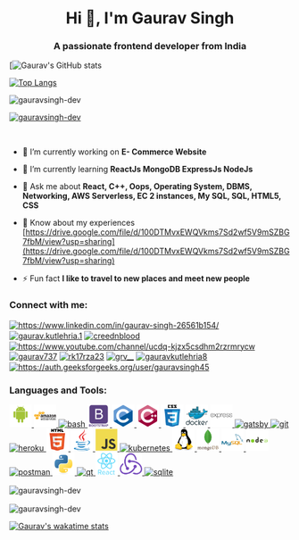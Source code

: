 <h1 align="center">Hi 👋, I'm Gaurav Singh</h1>
<h3 align="center">A passionate frontend developer from India</h3>

<!--img align="right" alt="Coding" width="200" src="https://dribbble.com/shots/15628387-Curious-Developer-Landing-Page-Illustration"--->


[![Gaurav's GitHub stats](https://github-readme-stats.vercel.app/api?username=GauravSingh-dev&show_icons=true&theme=highcontrast)
 
[![Top Langs](https://github-readme-stats.vercel.app/api/top-langs/?username=GauravSingh-dev)](https://github.com/GauravSingh-dev/github-readme-stats)

<p align="left"> <img src="https://komarev.com/ghpvc/?username=gauravsingh-dev&label=Profile%20views&color=0e75b6&style=flat" alt="gauravsingh-dev" /> </p>

<p align="left"> <a href="https://github.com/ryo-ma/github-profile-trophy"><img src="https://github-profile-trophy.vercel.app/?username=gauravsingh-dev" alt="gauravsingh-dev" /></a> </p>



<p align="left"> <a href="https://twitter.com/" target="blank"><img src="https://img.shields.io/twitter/follow/?logo=twitter&style=for-the-badge" alt="" /></a> </p>

- 🔭 I’m currently working on **E- Commerce Website**

- 🌱 I’m currently learning **ReactJs MongoDB ExpressJs NodeJs**

- 💬 Ask me about **React, C++, Oops, Operating System, DBMS, Networking, AWS Serverless, EC 2 instances, My SQL, SQL, HTML5, CSS**

- 📄 Know about my experiences [https://drive.google.com/file/d/100DTMvxEWQVkms7Sd2wf5V9mSZBG7fbM/view?usp=sharing](https://drive.google.com/file/d/100DTMvxEWQVkms7Sd2wf5V9mSZBG7fbM/view?usp=sharing)

- ⚡ Fun fact **I like to travel to new places and meet new people**

<h3 align="left">Connect with me:</h3>
<p align="left">
<a href="https://linkedin.com/in/https://www.linkedin.com/in/gaurav-singh-26561b154/" target="blank"><img align="center" src="https://raw.githubusercontent.com/rahuldkjain/github-profile-readme-generator/master/src/images/icons/Social/linked-in-alt.svg" alt="https://www.linkedin.com/in/gaurav-singh-26561b154/" height="30" width="40" /></a>
<a href="https://fb.com/gaurav.kutlehria.1" target="blank"><img align="center" src="https://raw.githubusercontent.com/rahuldkjain/github-profile-readme-generator/master/src/images/icons/Social/facebook.svg" alt="gaurav.kutlehria.1" height="30" width="40" /></a>
<a href="https://instagram.com/creednblood" target="blank"><img align="center" src="https://raw.githubusercontent.com/rahuldkjain/github-profile-readme-generator/master/src/images/icons/Social/instagram.svg" alt="creednblood" height="30" width="40" /></a>
<a href="https://www.youtube.com/c/https://www.youtube.com/channel/ucdq-kjzx5csdhm2rzrmrycw" target="blank"><img align="center" src="https://raw.githubusercontent.com/rahuldkjain/github-profile-readme-generator/master/src/images/icons/Social/youtube.svg" alt="https://www.youtube.com/channel/ucdq-kjzx5csdhm2rzrmrycw" height="30" width="40" /></a>
<a href="https://www.codechef.com/users/gaurav737" target="blank"><img align="center" src="https://cdn.jsdelivr.net/npm/simple-icons@3.1.0/icons/codechef.svg" alt="gaurav737" height="30" width="40" /></a>
<a href="https://www.hackerrank.com/rk17rza23" target="blank"><img align="center" src="https://raw.githubusercontent.com/rahuldkjain/github-profile-readme-generator/master/src/images/icons/Social/hackerrank.svg" alt="rk17rza23" height="30" width="40" /></a>
<a href="https://codeforces.com/profile/grv__" target="blank"><img align="center" src="https://cdn.jsdelivr.net/npm/simple-icons@3.0.1/icons/codeforces.svg" alt="grv__" height="30" width="40" /></a>
<a href="https://www.leetcode.com/gauravkutlehria8" target="blank"><img align="center" src="https://raw.githubusercontent.com/rahuldkjain/github-profile-readme-generator/master/src/images/icons/Social/leet-code.svg" alt="gauravkutlehria8" height="30" width="40" /></a>
<a href="https://auth.geeksforgeeks.org/user/https://auth.geeksforgeeks.org/user/gauravsingh45" target="blank"><img align="center" src="https://raw.githubusercontent.com/rahuldkjain/github-profile-readme-generator/master/src/images/icons/Social/geeks-for-geeks.svg" alt="https://auth.geeksforgeeks.org/user/gauravsingh45" height="30" width="40" /></a>
</p>

<h3 align="left">Languages and Tools:</h3>
<p align="left"> <a href="https://developer.android.com" target="_blank"> <img src="https://raw.githubusercontent.com/devicons/devicon/master/icons/android/android-original-wordmark.svg" alt="android" width="40" height="40"/> </a> <a href="https://aws.amazon.com" target="_blank"> <img src="https://raw.githubusercontent.com/devicons/devicon/master/icons/amazonwebservices/amazonwebservices-original-wordmark.svg" alt="aws" width="40" height="40"/> </a> <a href="https://www.gnu.org/software/bash/" target="_blank"> <img src="https://www.vectorlogo.zone/logos/gnu_bash/gnu_bash-icon.svg" alt="bash" width="40" height="40"/> </a> <a href="https://getbootstrap.com" target="_blank"> <img src="https://raw.githubusercontent.com/devicons/devicon/master/icons/bootstrap/bootstrap-plain-wordmark.svg" alt="bootstrap" width="40" height="40"/> </a> <a href="https://www.cprogramming.com/" target="_blank"> <img src="https://raw.githubusercontent.com/devicons/devicon/master/icons/c/c-original.svg" alt="c" width="40" height="40"/> </a> <a href="https://www.w3schools.com/cpp/" target="_blank"> <img src="https://raw.githubusercontent.com/devicons/devicon/master/icons/cplusplus/cplusplus-original.svg" alt="cplusplus" width="40" height="40"/> </a> <a href="https://www.w3schools.com/css/" target="_blank"> <img src="https://raw.githubusercontent.com/devicons/devicon/master/icons/css3/css3-original-wordmark.svg" alt="css3" width="40" height="40"/> </a> <a href="https://www.docker.com/" target="_blank"> <img src="https://raw.githubusercontent.com/devicons/devicon/master/icons/docker/docker-original-wordmark.svg" alt="docker" width="40" height="40"/> </a> <a href="https://expressjs.com" target="_blank"> <img src="https://raw.githubusercontent.com/devicons/devicon/master/icons/express/express-original-wordmark.svg" alt="express" width="40" height="40"/> </a> <a href="https://www.gatsbyjs.com/" target="_blank"> <img src="https://www.vectorlogo.zone/logos/gatsbyjs/gatsbyjs-icon.svg" alt="gatsby" width="40" height="40"/> </a> <a href="https://git-scm.com/" target="_blank"> <img src="https://www.vectorlogo.zone/logos/git-scm/git-scm-icon.svg" alt="git" width="40" height="40"/> </a> <a href="https://heroku.com" target="_blank"> <img src="https://www.vectorlogo.zone/logos/heroku/heroku-icon.svg" alt="heroku" width="40" height="40"/> </a> <a href="https://www.w3.org/html/" target="_blank"> <img src="https://raw.githubusercontent.com/devicons/devicon/master/icons/html5/html5-original-wordmark.svg" alt="html5" width="40" height="40"/> </a> <a href="https://www.java.com" target="_blank"> <img src="https://raw.githubusercontent.com/devicons/devicon/master/icons/java/java-original.svg" alt="java" width="40" height="40"/> </a> <a href="https://developer.mozilla.org/en-US/docs/Web/JavaScript" target="_blank"> <img src="https://raw.githubusercontent.com/devicons/devicon/master/icons/javascript/javascript-original.svg" alt="javascript" width="40" height="40"/> </a> <a href="https://kubernetes.io" target="_blank"> <img src="https://www.vectorlogo.zone/logos/kubernetes/kubernetes-icon.svg" alt="kubernetes" width="40" height="40"/> </a> <a href="https://www.linux.org/" target="_blank"> <img src="https://raw.githubusercontent.com/devicons/devicon/master/icons/linux/linux-original.svg" alt="linux" width="40" height="40"/> </a> <a href="https://www.mongodb.com/" target="_blank"> <img src="https://raw.githubusercontent.com/devicons/devicon/master/icons/mongodb/mongodb-original-wordmark.svg" alt="mongodb" width="40" height="40"/> </a> <a href="https://www.mysql.com/" target="_blank"> <img src="https://raw.githubusercontent.com/devicons/devicon/master/icons/mysql/mysql-original-wordmark.svg" alt="mysql" width="40" height="40"/> </a> <a href="https://nodejs.org" target="_blank"> <img src="https://raw.githubusercontent.com/devicons/devicon/master/icons/nodejs/nodejs-original-wordmark.svg" alt="nodejs" width="40" height="40"/> </a> <a href="https://postman.com" target="_blank"> <img src="https://www.vectorlogo.zone/logos/getpostman/getpostman-icon.svg" alt="postman" width="40" height="40"/> </a> <a href="https://www.python.org" target="_blank"> <img src="https://raw.githubusercontent.com/devicons/devicon/master/icons/python/python-original.svg" alt="python" width="40" height="40"/> </a> <a href="https://www.qt.io/" target="_blank"> <img src="https://upload.wikimedia.org/wikipedia/commons/0/0b/Qt_logo_2016.svg" alt="qt" width="40" height="40"/> </a> <a href="https://reactjs.org/" target="_blank"> <img src="https://raw.githubusercontent.com/devicons/devicon/master/icons/react/react-original-wordmark.svg" alt="react" width="40" height="40"/> </a> <a href="https://redux.js.org" target="_blank"> <img src="https://raw.githubusercontent.com/devicons/devicon/master/icons/redux/redux-original.svg" alt="redux" width="40" height="40"/> </a> <a href="https://www.sqlite.org/" target="_blank"> <img src="https://www.vectorlogo.zone/logos/sqlite/sqlite-icon.svg" alt="sqlite" width="40" height="40"/> </a> </p>

<p><img align="center" src="https://github-readme-stats.vercel.app/api/top-langs?username=gauravsingh-dev&show_icons=true&locale=en&layout=compact" alt="gauravsingh-dev" /></p>

<p><img align="center" src="https://github-readme-streak-stats.herokuapp.com/?user=gauravsingh-dev&" alt="gauravsingh-dev" /></p>




 
 <!---[![Gaurav's GitHub stats](https://github-readme-stats.vercel.app/api?username=GauravSingh-dev)](https://github.com/GauravSingh-dev/github-readme-stats)-->
<!-- [![Gaurav's GitHub stats](https://github-readme-stats.vercel.app/api?username=GauravSingh-dev&show_icons=true&theme=highcontrast)
 
 [![Top Langs](https://github-readme-stats.vercel.app/api/top-langs/?username=GauravSingh-dev)](https://github.com/GauravSingh-dev/github-readme-stats)-->
 
[![Gaurav's wakatime stats](https://github-readme-stats.vercel.app/api/wakatime?username=GauravSingh_dev)](https://github.com/GauravSingh_dev/github-readme-stats)





 
 
 
 
 <!--- 💞️ I’m looking to collaborate on ...--->

<!---
GauravSingh-dev/GauravSingh-dev is a ✨ special ✨ repository because its `README.md` (this file) appears on your GitHub profile.
You can click the Preview link to take a look at your changes.
--->

